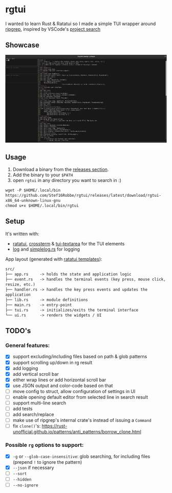 # rgtui

I wanted to learn Rust & Ratatui so I made a simple TUI wrapper around [ripgrep](https://github.com/BurntSushi/ripgrep), inspired by VSCode's [project search](https://code.visualstudio.com/docs/editor/codebasics#_advanced-search-options)

## Showcase

![Screenshot showcase of rgtui](/assets/showcase-screenshot.png?raw=true)

## Usage

1. Download a binary from the [releases section](https://github.com/Stef16Robbe/rgtui/releases).
2. Add the binary to your `$PATH`
3. open `rgtui` in any directory you want to search in :)

```shell
wget -P $HOME/.local/bin https://github.com/Stef16Robbe/rgtui/releases/latest/download/rgtui-x86_64-unknown-linux-gnu
chmod u+x $HOME/.local/bin/rgtui
```

## Setup

It's written with:

- [ratatui](https://github.com/ratatui-org/ratatui), [crossterm](https://github.com/crossterm-rs/crossterm) & [tui-textarea](https://github.com/rhysd/tui-textarea) for the TUI elements
- [log](https://github.com/rust-lang/log) and [simplelog.rs](https://github.com/Drakulix/simplelog.rs) for logging

App layout (generated with [ratatui templates](https://github.com/ratatui-org/templates)):

```text
src/
├── app.rs     -> holds the state and application logic
├── event.rs   -> handles the terminal events (key press, mouse click, resize, etc.)
├── handler.rs -> handles the key press events and updates the application
├── lib.rs     -> module definitions
├── main.rs    -> entry-point
├── tui.rs     -> initializes/exits the terminal interface
└── ui.rs      -> renders the widgets / UI
```

## TODO's

### General features:

- [x] support excluding/including files based on path & glob patterns
- [x] support scrolling up/down in rg result
- [x] add logging
- [x] add vertical scroll bar
- [x] either wrap lines or add horizontal scroll bar
- [x] use JSON output and color-code based on that
- [ ] move config to struct, allow configuration of settings in UI
- [ ] enable opening default editor from selected line in search result
- [ ] support multi-line search
- [ ] add tests
- [ ] add search/replace
- [ ] make use of ripgrep's internal crate's instead of issuing a `Command`
- [ ] fix `clone()`'s: https://rust-unofficial.github.io/patterns/anti_patterns/borrow_clone.html

### Possible `rg` options to support:

- [x] `-g` or `--glob-case-insensitive`: glob searching, for including files (prepend `!` to ignore the pattern)
- [x] `--json` if necessary
- [ ] `--sort`
- [ ] `--hidden`
- [ ] `--no-ignore`
